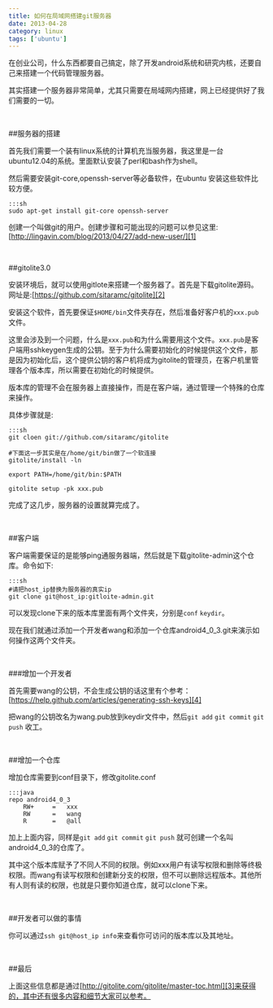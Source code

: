 ```yaml
---
title: 如何在局域网搭建git服务器
date: 2013-04-28
category: linux
tags: ['ubuntu']
---
```


在创业公司，什么东西都要自己搞定，除了开发android系统和研究内核，还要自己来搭建一个代码管理服务器。
<!-- excerpt -->

其实搭建一个服务器非常简单，尤其只需要在局域网内搭建，网上已经提供好了我们需要的一切。

<br/>

##服务器的搭建

首先我们需要一个装有linux系统的计算机充当服务器，我这里是一台ubuntu12.04的系统。里面默认安装了perl和bash作为shell。

然后需要安装git-core,openssh-server等必备软件，在ubuntu 安装这些软件比较方便。

    :::sh
    sudo apt-get install git-core openssh-server

创建一个叫做git的用户。创建步骤和可能出现的问题可以参见这里:[http://lingavin.com/blog/2013/04/27/add-new-user/][1]

<br/>

##gitolite3.0

安装环境后，就可以使用gitlote来搭建一个服务器了。首先是下载gitolite源码。网址是:[https://github.com/sitaramc/gitolite][2]

安装这个软件，首先要保证`$HOME/bin`文件夹存在，然后准备好客户机的`xxx.pub`文件。

这里会涉及到一个问题，什么是`xxx.pub`和为什么需要用这个文件。`xxx.pub`是客户端用sshkeygen生成的公钥。至于为什么需要初始化的时候提供这个文件，那是因为初始化后，这个提供公钥的客户机将成为gitolite的管理员，在客户机里管理各个版本库，所以需要在初始化的时候提供。

<p class="info">版本库的管理不会在服务器上直接操作，而是在客户端，通过管理一个特殊的仓库来操作。</p>

具体步骤就是:

    :::sh
    git cloen git://github.com/sitaramc/gitolite

    #下面这一步其实是在/home/git/bin做了一个软连接
    gitolite/install -ln
    
    export PATH=/home/git/bin:$PATH
    
    gitolite setup -pk xxx.pub

完成了这几步，服务器的设置就算完成了。

<br/>

##客户端

客户端需要保证的是能够ping通服务器端，然后就是下载gitolite-admin这个仓库。命令如下:

    :::sh
    #请把host_ip替换为服务器的真实ip
    git clone git@host_ip:gitloite-admin.git

可以发现clone下来的版本库里面有两个文件夹，分别是`conf` `keydir`。

现在我们就通过添加一个开发者wang和添加一个仓库android4_0_3.git来演示如何操作这两个文件夹。

<br/>

###增加一个开发者

首先需要wang的公钥，不会生成公钥的话这里有个参考：[https://help.github.com/articles/generating-ssh-keys][4]

把wang的公钥改名为wang.pub放到keydir文件中，然后`git add` `git commit` `git push` 收工。

<br/>

##增加一个仓库

增加仓库需要到conf目录下，修改gitolite.conf

    :::java
    repo android4_0_3
    	RW+		=	xxx
    	RW		=	wang
    	R		=	@all

加上上面内容，同样是`git add` `git commit` `git push` 就可创建一个名叫android4_0_3的仓库了。

其中这个版本库赋予了不同人不同的权限。例如xxx用户有读写权限和删除等终极权限。而wang有读写权限和创建新分支的权限，但不可以删除远程版本。其他所有人则有读的权限，也就是只要你知道仓库，就可以clone下来。

<br/>

##开发者可以做的事情

你可以通过`ssh git@host_ip info`来查看你可访问的版本库以及其地址。

<br/>

##最后

上面这些信息都是通过[http://gitolite.com/gitolite/master-toc.html][3]来获得的，其中还有很多内容和细节大家可以参考。

[1]:http://lingavin.com/blog/2013/04/27/add-new-user/
[2]:https://github.com/sitaramc/gitolite
[3]:http://gitolite.com/gitolite/master-toc.html
[4]:https://help.github.com/articles/generating-ssh-keys

